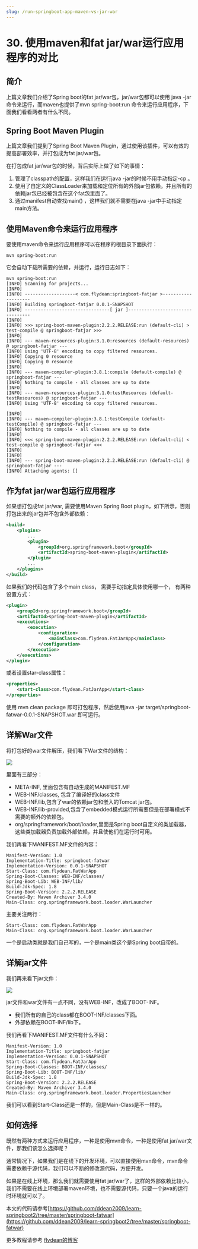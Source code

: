```yaml
---
slug: /run-springboot-app-maven-vs-jar-war
---
```


# 30. 使用maven和fat jar/war运行应用程序的对比

## 简介

上篇文章我们介绍了Spring boot的fat jar/war包，jar/war包都可以使用 java -jar 命令来运行，而maven也提供了mvn spring-boot:run 命令来运行应用程序，下面我们看看两者有什么不同。

## Spring Boot Maven Plugin

上篇文章我们提到了Spring Boot Maven Plugin，通过使用该插件，可以有效的提高部署效率，并打包成为fat jar/war包。

在打包成fat jar/war包的时候，背后实际上做了如下的事情：

1. 管理了classpath的配置，这样我们在运行java -jar的时候不用手动指定-cp 。
2. 使用了自定义的ClassLoader来加载和定位所有的外部jar包依赖。并且所有的依赖jar包已经被包含在这个fat包里面了。
3. 通过manifest自动查找main() ，这样我们就不需要在java -jar中手动指定main方法。

## 使用Maven命令来运行应用程序

要使用maven命令来运行应用程序可以在程序的根目录下面执行：

~~~
mvn spring-boot:run
~~~

它会自动下载所需要的依赖，并运行，运行日志如下：

~~~
mvn spring-boot:run
[INFO] Scanning for projects...
[INFO] 
[INFO] -------------------< com.flydean:springboot-fatjar >--------------------
[INFO] Building springboot-fatjar 0.0.1-SNAPSHOT
[INFO] --------------------------------[ jar ]---------------------------------
[INFO] 
[INFO] >>> spring-boot-maven-plugin:2.2.2.RELEASE:run (default-cli) > test-compile @ springboot-fatjar >>>
[INFO] 
[INFO] --- maven-resources-plugin:3.1.0:resources (default-resources) @ springboot-fatjar ---
[INFO] Using 'UTF-8' encoding to copy filtered resources.
[INFO] Copying 0 resource
[INFO] Copying 0 resource
[INFO] 
[INFO] --- maven-compiler-plugin:3.8.1:compile (default-compile) @ springboot-fatjar ---
[INFO] Nothing to compile - all classes are up to date
[INFO] 
[INFO] --- maven-resources-plugin:3.1.0:testResources (default-testResources) @ springboot-fatjar ---
[INFO] Using 'UTF-8' encoding to copy filtered resources.

[INFO] 
[INFO] --- maven-compiler-plugin:3.8.1:testCompile (default-testCompile) @ springboot-fatjar ---
[INFO] Nothing to compile - all classes are up to date
[INFO] 
[INFO] <<< spring-boot-maven-plugin:2.2.2.RELEASE:run (default-cli) < test-compile @ springboot-fatjar <<<
[INFO] 
[INFO] 
[INFO] --- spring-boot-maven-plugin:2.2.2.RELEASE:run (default-cli) @ springboot-fatjar ---
[INFO] Attaching agents: []
~~~

## 作为fat jar/war包运行应用程序

如果想打包成fat jar/war, 需要使用Maven Spring Boot plugin，如下所示，否则打包出来的jar包并不包含外部依赖：

~~~xml
<build>
    <plugins>
        ...
        <plugin>
            <groupId>org.springframework.boot</groupId>
            <artifactId>spring-boot-maven-plugin</artifactId>
        </plugin>
        ...
    </plugins>
</build>
~~~

如果我们的代码包含了多个main class， 需要手动指定具体使用哪一个， 有两种设置方式：


~~~xml
<plugin>
    <groupId>org.springframework.boot</groupId>
    <artifactId>spring-boot-maven-plugin</artifactId>
    <executions>
        <execution>
            <configuration>
                <mainClass>com.flydean.FatJarApp</mainClass>
            </configuration>
        </execution>
    </executions>
</plugin>
~~~

或者设置star-class属性：

~~~xml
<properties>
    <start-class>com.flydean.FatJarApp</start-class>
</properties>
~~~

使用 mvn clean package 即可打包程序，然后使用java -jar target/springboot-fatwar-0.0.1-SNAPSHOT.war
即可运行。

## 详解War文件

将打包好的war文件解压，我们看下War文件的结构：

![](https://img-blog.csdnimg.cn/20200116103118860.png)

里面有三部分：

* META-INF, 里面包含有自动生成的MANIFEST.MF
* WEB-INF/classes, 包含了编译好的class文件
* WEB-INF/lib,包含了war的依赖jar包和嵌入的Tomcat jar包。
* WEB-INF/lib-provided,包含了embedded模式运行所需要但是在部署模式不需要的额外的依赖包。
* org/springframework/boot/loader,里面是Spring boot自定义的类加载器，这些类加载器负责加载外部依赖，并且使他们在运行时可用。

我们再看下MANIFEST.MF文件的内容：

~~~
Manifest-Version: 1.0
Implementation-Title: springboot-fatwar
Implementation-Version: 0.0.1-SNAPSHOT
Start-Class: com.flydean.FatWarApp
Spring-Boot-Classes: WEB-INF/classes/
Spring-Boot-Lib: WEB-INF/lib/
Build-Jdk-Spec: 1.8
Spring-Boot-Version: 2.2.2.RELEASE
Created-By: Maven Archiver 3.4.0
Main-Class: org.springframework.boot.loader.WarLauncher
~~~

主要关注两行：

~~~
Start-Class: com.flydean.FatWarApp
Main-Class: org.springframework.boot.loader.WarLauncher
~~~
一个是启动类就是我们自己写的，一个是main类这个是Spring boot自带的。


## 详解jar文件

我们再来看下jar文件：

![](https://img-blog.csdnimg.cn/20200116104217356.png)

jar文件和war文件有一点不同，没有WEB-INF，改成了BOOT-INF。

* 我们所有的自己的class都在BOOT-INF/classes下面。
* 外部依赖在BOOT-INF/lib下。

我们再看下MANIFEST.MF文件有什么不同：

~~~
Manifest-Version: 1.0
Implementation-Title: springboot-fatjar
Implementation-Version: 0.0.1-SNAPSHOT
Start-Class: com.flydean.FatJarApp
Spring-Boot-Classes: BOOT-INF/classes/
Spring-Boot-Lib: BOOT-INF/lib/
Build-Jdk-Spec: 1.8
Spring-Boot-Version: 2.2.2.RELEASE
Created-By: Maven Archiver 3.4.0
Main-Class: org.springframework.boot.loader.PropertiesLauncher
~~~

我们可以看到Start-Class还是一样的，但是Main-Class是不一样的。

## 如何选择

既然有两种方式来运行应用程序，一种是使用mvn命令，一种是使用fat jar/war文件，那我们该怎么选择呢？ 

通常情况下，如果我们是在线下的开发环境，可以直接使用mvn命令，mvn命令需要依赖于源代码，我们可以不断的修改源代码，方便开发。

如果是在线上环境，那么我们就需要使用fat jar/war了，这样的外部依赖比较小，我们不需要在线上环境部署maven环境，也不需要源代码，只要一个java的运行时环境就可以了。

本文的代码请参考[https://github.com/ddean2009/learn-springboot2/tree/master/springboot-fatwar](https://github.com/ddean2009/learn-springboot2/tree/master/springboot-fatwar)

更多教程请参考 [flydean的博客](http://www.flydean.com)
